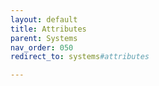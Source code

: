 ```yaml
---
layout: default
title: Attributes
parent: Systems
nav_order: 050
redirect_to: systems#attributes

---
```


